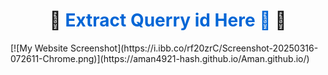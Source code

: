 <h1 align="center">
  🚀 <a href="https://aman4921-hash.github.io/Aman.github.io/" style="text-decoration: none; color: #0366d6;">Extract Querry id Here 👀</a> 🚀
</h1>
[![My Website Screenshot](https://i.ibb.co/rf20zrC/Screenshot-20250316-072611-Chrome.png)](https://aman4921-hash.github.io/Aman.github.io/)
